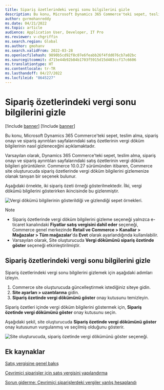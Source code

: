 ```yaml
---
title: Sipariş özetlerindeki vergi sonu bilgilerini gizle
description: Bu konu, Microsoft Dynamics 365 Commerce'teki sepet, teslim alma, sipariş onayı ve sipariş ayrıntıları sayfalarındaki satış özetlerinin vergi döküm bilgilerinin nasıl gizleneceğini açıklamaktadır.
author: gvrmohanreddy
ms.date: 04/21/2022
ms.topic: article
audience: Application User, Developer, IT Pro
ms.reviewer: v-chgriffin
ms.search.region: Global
ms.author: gmohanv
ms.search.validFrom: 2022-03-28
ms.openlocfilehash: 9890b5cd92f8c07e6feabb26f4fdd076cb7a02bc
ms.sourcegitcommit: d715e44b92b84b1703f5915d15d403ccf17c6606
ms.translationtype: HT
ms.contentlocale: tr-TR
ms.lasthandoff: 04/27/2022
ms.locfileid: "8645227"
---
```

# <a name="hide-tax-breakup-information-in-order-summaries"></a>Sipariş özetlerindeki vergi sonu bilgilerini gizle

[!include [banner](includes/banner.md)]
[!include [banner](includes/preview-banner.md)]

Bu konu, Microsoft Dynamics 365 Commerce'teki sepet, teslim alma, sipariş onayı ve sipariş ayrıntıları sayfalarındaki satış özetlerinin vergi döküm bilgilerinin nasıl gizleneceğini açıklamaktadır.

Varsayılan olarak, Dynamics 365 Commerce'teki sepet, teslim alma, sipariş onayı ve sipariş ayrıntıları sayfalarındaki satış özetlerinin vergi döküm bilgileri görüntülenir. Commerce 10.0.27 sürümünden itibaren, Commerce site oluşturucuda sipariş özetlerinde vergi döküm bilgilerini gizlemenize olanak tanıyan bir seçenek bulunur.

Aşağıdaki örnekte, iki sipariş özeti örneği gösterilmektedir. İlki, vergi dökümü bilgilerini gösterirken ikincisinde bu gizlenmiştir.

![Vergi dökümü bilgilerinin gösterildiği ve gizlendiği sepet örnekleri.](media/prices-include-sales-tax-e-Commerce.png)

> [!NOTE]
> - Sipariş özetlerinde vergi döküm bilgilerini gizleme seçeneği yalnızca e-ticaret kanalındaki **Fiyatlar satış vergisini dahil eder** seçeneği, Commerce genel merkezinde **Retail ve Commerce \> Kanallar \> Mağazalar \> Tüm mağazalar**'da **Evet** olarak ayarlandığında kullanılabilir. 
> - Varsayılan olarak, Site oluşturucuda **Vergi dökümünü sipariş özetinde göster** seçeneği etkinleştirilmiştir.

## <a name="hide-tax-breakup-information-in-order-summaries"></a>Sipariş özetlerindeki vergi sonu bilgilerini gizle

Sipariş özetlerindeki vergi sonu bilgilerini gizlemek için aşağıdaki adımları izleyin.

1. Commerce site oluşturucuda güncelleştirmek istediğiniz siteye gidin.
1. **Site ayarları \> uzantılarına** gidin.
1. **Sipariş özetinde vergi dökümünü göster** onay kutusunu temizleyin.

Sipariş özetleri içinde vergi döküm bilgilerini göstermek için, **Sipariş özetinde vergi dökümünü göster** onay kutusunu seçin.  

Aşağıdaki şekil, site oluşturucuda **Sipariş özetinde vergi dökümünü göster** onay kutusunun vurgulanmış ve seçilmiş olduğunu gösterir.

![Site oluşturucuda, sipariş özetinde vergi dökümünü göster seçeneği.](media/prices-include-sales-tax-e-Commerce-site-settings.png)

## <a name="additional-resources"></a>Ek kaynaklar

[Satış vergisine genel bakış](/finance/general-ledger/indirect-taxes-overview)

[Çevrimiçi siparişler için satış vergisini yapılandırma](sales-tax-config.md)

[Sorun giderme: Çevrimiçi siparişlerdeki vergiler yanlış hesaplandı](troubleshoot/tax-miscalculated-online-order.md)
